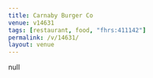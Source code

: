 ```yaml
---
title: Carnaby Burger Co
venue: v14631
tags: [restaurant, food, "fhrs:411142"]
permalink: /v/14631/
layout: venue
---
```

null
